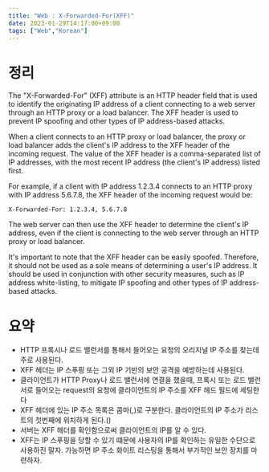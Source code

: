 ```yaml
---
title: "Web : X-Forwarded-For(XFF)"
date: 2023-01-29T14:17:00+09:00
tags: ["Web","Korean"]
---
```


# 정리
The "X-Forwarded-For" (XFF) attribute is an HTTP header field that is used to identify the originating IP address of a client connecting to a web server through an HTTP proxy or a load balancer. The XFF header is used to prevent IP spoofing and other types of IP address-based attacks.

When a client connects to an HTTP proxy or load balancer, the proxy or load balancer adds the client's IP address to the XFF header of the incoming request. The value of the XFF header is a comma-separated list of IP addresses, with the most recent IP address (the client's IP address) listed first.

For example, if a client with IP address 1.2.3.4 connects to an HTTP proxy with IP address 5.6.7.8, the XFF header of the incoming request would be:

```
X-Forwarded-For: 1.2.3.4, 5.6.7.8
```

The web server can then use the XFF header to determine the client's IP address, even if the client is connecting to the web server through an HTTP proxy or load balancer.

It's important to note that the XFF header can be easily spoofed. Therefore, it should not be used as a sole means of determining a user's IP address. It should be used in conjunction with other security measures, such as IP address white-listing, to mitigate IP spoofing and other types of IP address-based attacks.

# 요약
- HTTP 프록시나 로드 밸런서를 통해서 들어오는 요청의 오리지널 IP 주소를 찾는데 주로 사용된다.
- XFF 헤더는 IP 스푸핑 또는 그외 IP 기반의 보안 공격을 예방하는데 사용된다.
- 클라이언트가 HTTP Proxy나 로드 밸런서에 연결을 했을때, 프록시 또는 로드 밸런서로 들어오는 request의 요청에 클라이언트의 IP 주소를 XFF 헤드 필드에 세팅한다
- XFF 헤더에 있는 IP 주소 목록은 콤마(,)로 구분한다. 클라이언트의 IP 주소가 리스트의 첫번째에 위치하게 된다.()
- 서버는 XFF 헤더를 확인함으로써 클라이언트의 IP를 알 수 있다.
- XFF는 IP 스푸핑을 당할 수 있기 떄문에 사용자의 IP를 확인하는 유일한 수단으로 사용하진 말자. 가능하면 IP 주소 화이트 리스팅을 통해서 부가적인 보안 장치를 마련하자.